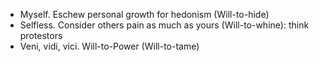 - Myself. Eschew personal growth for hedonism (Will-to-hide)
- Selfless. Consider others pain as much as yours (Will-to-whine): think protestors 
- Veni, vidi, vici. Will-to-Power (Will-to-tame)
